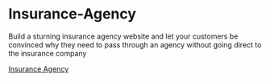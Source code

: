 # Insurance-Agency

Build a sturning insurance agency website and let your customers be convinced why they need to pass through an agency without going direct to the insurance company

[Insurance Agency](lifechangeinsuranceagency.co.ke)
